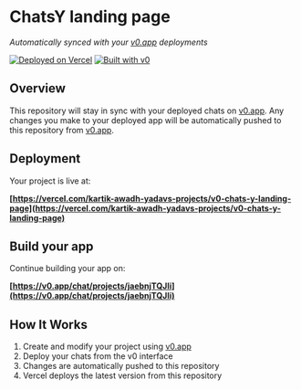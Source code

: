 # ChatsY landing page

*Automatically synced with your [v0.app](https://v0.app) deployments*

[![Deployed on Vercel](https://img.shields.io/badge/Deployed%20on-Vercel-black?style=for-the-badge&logo=vercel)](https://vercel.com/kartik-awadh-yadavs-projects/v0-chats-y-landing-page)
[![Built with v0](https://img.shields.io/badge/Built%20with-v0.app-black?style=for-the-badge)](https://v0.app/chat/projects/jaebnjTQJIi)

## Overview

This repository will stay in sync with your deployed chats on [v0.app](https://v0.app).
Any changes you make to your deployed app will be automatically pushed to this repository from [v0.app](https://v0.app).

## Deployment

Your project is live at:

**[https://vercel.com/kartik-awadh-yadavs-projects/v0-chats-y-landing-page](https://vercel.com/kartik-awadh-yadavs-projects/v0-chats-y-landing-page)**

## Build your app

Continue building your app on:

**[https://v0.app/chat/projects/jaebnjTQJIi](https://v0.app/chat/projects/jaebnjTQJIi)**

## How It Works

1. Create and modify your project using [v0.app](https://v0.app)
2. Deploy your chats from the v0 interface
3. Changes are automatically pushed to this repository
4. Vercel deploys the latest version from this repository